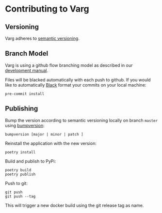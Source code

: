 # Contributing to Varg

## Versioning
Varg adheres to [semantic versioning].

## Branch Model

Varg is using a github flow branching model as described in our [development manual][development-branch-model].

Files will be blacked automatically with each push to github. If you would like to automatically [Black][black-url] format your commits on your local machine:

```
pre-commit install
```

## Publishing

Bump the version according to semantic versioning locally on branch `master` using [bumpversion]:

```
bumpversion [major | minor | patch ]
```

Reinstall the application with the new version:

```
poetry install
```

Build and publish to PyPi:

```
poetry build
poetry publish
```

Push to git:
```
git push
git push --tag
```

This will trigger a new docker build using the git release tag as name.

[black-url]: https://github.com/psf/black
[bumpversion]: https://github.com/c4urself/bump2version
[development-branch-model]: http://www.clinicalgenomics.se/development/dev/models/
[semantic versioning]: https://semver.org/